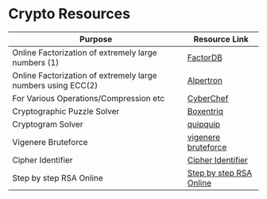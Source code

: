 # Crypto Resources

|Purpose|Resource Link|
| ------ |------|
|Online Factorization of extremely large numbers (1)|[FactorDB](http://factordb.com)|
|Online Factorization of extremely large numbers using ECC(2)|[Alpertron](https://www.alpertron.com.ar/ECM.HTM)|
|For Various Operations/Compression etc|[CyberChef](https://gchq.github.io/CyberChef)|
|Cryptographic Puzzle Solver|[Boxentriq](https://www.boxentriq.com)|
|Cryptogram Solver|[quipquip](https://www.quipqiup.com/)|
|Vigenere Bruteforce|[vigenere bruteforce](https://www.guballa.de/vigenere-solver)|
|Cipher Identifier|[Cipher Identifier](https://bionsgadgets.appspot.com/gadget_forms/refscore_extended.html)|
|Step by step RSA Online|[Step by step RSA Online](https://www.cryptool.org/en/cto-highlights/rsa-step-by-step)|
